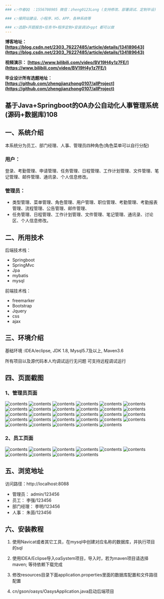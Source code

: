 ```yaml
---
### 👉作者QQ ：1556708905 微信：zheng0123Long (支持修改、部署调试、定制毕设)

### 👉接网站建设、小程序、H5、APP、各种系统等

### 👉选题+开题报告+任务书+程序定制+安装调试+ppt 都可以做
---
```


**博客地址：
[https://blog.csdn.net/2303_76227485/article/details/134189643](https://blog.csdn.net/2303_76227485/article/details/134189643)**

**视频演示：
[https://www.bilibili.com/video/BV19H4y1z7FE/](https://www.bilibili.com/video/BV19H4y1z7FE/)**

**毕业设计所有选题地址：
[https://github.com/zhengjianzhong0107/allProject](https://github.com/zhengjianzhong0107/allProject)**

## 基于Java+Springboot的OA办公自动化人事管理系统(源码+数据库)108

## 一、系统介绍

本系统分为员工、部门经理、人事、管理员四种角色(角色菜单可以自行分配)

### 用户：
登录、考勤管理、申请管理、任务管理、日程管理、工作计划管理、文件管理、笔记管理、邮件管理、通讯录、个人信息修改。

### 管理员：
- 类型管理、菜单管理、角色管理、用户管理、职位管理、考勤管理、考勤报表管理、流程管理、公告管理、邮件管理、
- 任务管理、日程管理、工作计划管理、文件管理、笔记管理、通讯录、讨论区、个人信息修改。

## 二、所用技术
后端技术栈：
- Springboot
- SpringMvc
- Jpa
- mybatis
- mysql

前端技术栈：
- freemarker
- Bootstrap
- Jquery
- css
- ajax

## 三、环境介绍
基础环境 :IDEA/eclipse, JDK 1.8, Mysql5.7及以上, Maven3.6

所有项目以及源代码本人均调试运行无问题 可支持远程调试运行

## 四、页面截图
### 1、管理员页面
![contents](./picture/picture1.png)
![contents](./picture/picture2.png)
![contents](./picture/picture3.png)
![contents](./picture/picture4.png)
![contents](./picture/picture5.png)
![contents](./picture/picture6.png)
![contents](./picture/picture7.png)
![contents](./picture/picture8.png)
![contents](./picture/picture9.png)
![contents](./picture/picture10.png)
![contents](./picture/picture11.png)
![contents](./picture/picture12.png)
![contents](./picture/picture13.png)
![contents](./picture/picture14.png)
![contents](./picture/picture15.png)
![contents](./picture/picture16.png)
![contents](./picture/picture17.png)
![contents](./picture/picture18.png)
![contents](./picture/picture19.png)
![contents](./picture/picture20.png)
![contents](./picture/picture21.png)
![contents](./picture/picture22.png)
![contents](./picture/picture23.png)
![contents](./picture/picture24.png)
![contents](./picture/picture25.png)
![contents](./picture/picture26.png)
![contents](./picture/picture27.png)
![contents](./picture/picture28.png)
![contents](./picture/picture29.png)
### 2、员工页面
![contents](./picture/picture30.png)
![contents](./picture/picture31.png)
![contents](./picture/picture32.png)
![contents](./picture/picture33.png)
![contents](./picture/picture34.png)
![contents](./picture/picture35.png)
![contents](./picture/picture36.png)
![contents](./picture/picture37.png)
![contents](./picture/picture38.png)
![contents](./picture/picture39.png)

## 五、浏览地址
 访问路径：http://localhost:8088 
          
- 管理员：  admin/123456
- 员工：    李强/123456
- 部门经理： 李明/123456
- 人事： 朱茵/123456

## 六、安装教程

1. 使用Navicat或者其它工具，在mysql中创建对应名称的数据库，并执行项目的sql

2. 使用IDEA/Eclipse导入oaSystem项目，导入时，若为maven项目请选择maven; 等待依赖下载完成

3. 修改resources目录下面application.properties里面的数据库配置和文件路径配置

4. cn/gson/oasys/OasysApplication.java启动后端项目




